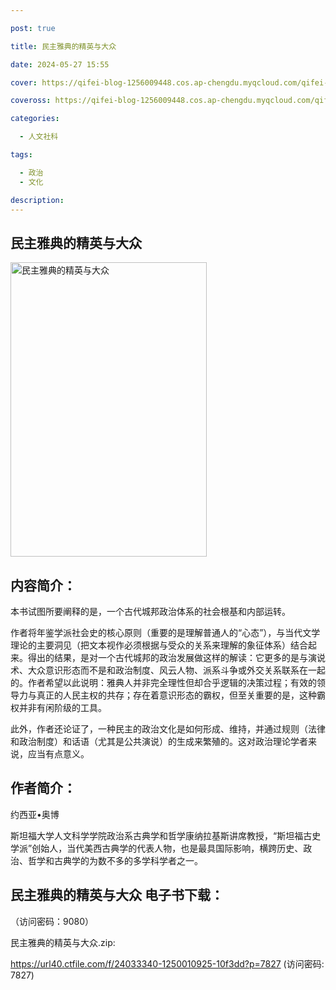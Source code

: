 ```yaml
---

post: true

title: 民主雅典的精英与大众

date: 2024-05-27 15:55

cover: https://qifei-blog-1256009448.cos.ap-chengdu.myqcloud.com/qifei-blog/65fe9c779f345e8d032f0937.jpg

coveross: https://qifei-blog-1256009448.cos.ap-chengdu.myqcloud.com/qifei-blog/65fe9c779f345e8d032f0937.jpg

categories:

  - 人文社科

tags:

  - 政治
  - 文化

description:
---
```


## 民主雅典的精英与大众
<img alt="民主雅典的精英与大众 " class="aligncenter loaded" data-was-processed="true" decoding="async" fetchpriority="high" height="471" src="https://qifei-blog-1256009448.cos.ap-chengdu.myqcloud.com/qifei-blog/65fe9c779f345e8d032f0937.jpg " style="cursor: zoom-in;" width="314"/>

## 内容简介：

本书试图所要阐释的是，一个古代城邦政治体系的社会根基和内部运转。

作者将年鉴学派社会史的核心原则（重要的是理解普通人的“心态”），与当代文学理论的主要洞见（把文本视作必须根据与受众的关系来理解的象征体系）结合起来。得出的结果，是对一个古代城邦的政治发展做这样的解读：它更多的是与演说术、大众意识形态而不是和政治制度、风云人物、派系斗争或外交关系联系在一起的。作者希望以此说明：雅典人并非完全理性但却合乎逻辑的决策过程；有效的领导力与真正的人民主权的共存；存在着意识形态的霸权，但至关重要的是，这种霸权并非有闲阶级的工具。

此外，作者还论证了，一种民主的政治文化是如何形成、维持，并通过规则（法律和政治制度）和话语（尤其是公共演说）的生成来繁殖的。这对政治理论学者来说，应当有点意义。

## 作者简介：

约西亚•奥博

斯坦福大学人文科学学院政治系古典学和哲学康纳拉基斯讲席教授，“斯坦福古史学派”创始人，当代美西古典学的代表人物，也是最具国际影响，横跨历史、政治、哲学和古典学的为数不多的多学科学者之一。

## 民主雅典的精英与大众 电子书下载：

 （访问密码：9080）

民主雅典的精英与大众.zip: 

https://url40.ctfile.com/f/24033340-1250010925-10f3dd?p=7827 (访问密码: 7827)
